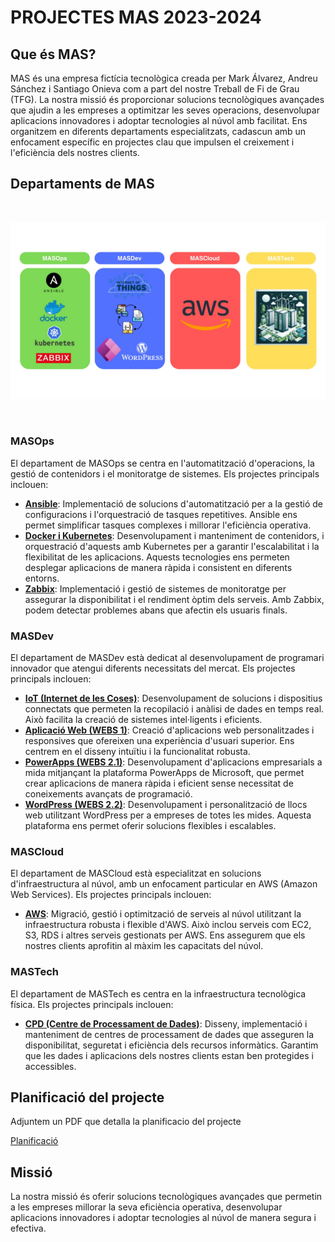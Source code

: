 # PROJECTES MAS 2023-2024

## Que és MAS?

MAS és una empresa fictícia tecnològica creada per Mark Álvarez, Andreu Sánchez i Santiago Onieva com a part del nostre Treball de Fi de Grau (TFG). La nostra missió és proporcionar solucions tecnològiques avançades que ajudin a les empreses a optimitzar les seves operacions, desenvolupar aplicacions innovadores i adoptar tecnologies al núvol amb facilitat. Ens organitzem en diferents departaments especialitzats, cadascun amb un enfocament específic en projectes clau que impulsen el creixement i l'eficiència dels nostres clients.

## Departaments de MAS

<br>

![departaments](.Images/departaments.jpeg)

<br>

### MASOps

El departament de MASOps se centra en l'automatització d'operacions, la gestió de contenidors i el monitoratge de sistemes. Els projectes principals inclouen:

- [**Ansible**](9--Ansible/README.md): Implementació de solucions d'automatització per a la gestió de configuracions i l'orquestració de tasques repetitives. Ansible ens permet simplificar tasques complexes i millorar l'eficiència operativa.
- [**Docker i Kubernetes**](8--Docker/README.md): Desenvolupament i manteniment de contenidors, i orquestració d'aquests amb Kubernetes per a garantir l'escalabilitat i la flexibilitat de les aplicacions. Aquests tecnologies ens permeten desplegar aplicacions de manera ràpida i consistent en diferents entorns.
- [**Zabbix**](5--Monitoritzacio-Zabbix/README.md): Implementació i gestió de sistemes de monitoratge per assegurar la disponibilitat i el rendiment òptim dels serveis. Amb Zabbix, podem detectar problemes abans que afectin els usuaris finals.

### MASDev

El departament de MASDev està dedicat al desenvolupament de programari innovador que atengui diferents necessitats del mercat. Els projectes principals inclouen:

- [**IoT (Internet de les Coses)**](7--IOT/README.md): Desenvolupament de solucions i dispositius connectats que permeten la recopilació i anàlisi de dades en temps real. Això facilita la creació de sistemes intel·ligents i eficients.
- [**Aplicació Web (WEBS 1)**](1--Webs1/README.md): Creació d'aplicacions web personalitzades i responsives que ofereixen una experiència d'usuari superior. Ens centrem en el disseny intuïtiu i la funcionalitat robusta.
- [**PowerApps (WEBS 2.1)**](3--Webs2-PowerApps/README.md): Desenvolupament d'aplicacions empresarials a mida mitjançant la plataforma PowerApps de Microsoft, que permet crear aplicacions de manera ràpida i eficient sense necessitat de coneixements avançats de programació.
- [**WordPress (WEBS 2.2)**](2--Webs2-WordPress/README.md): Desenvolupament i personalització de llocs web utilitzant WordPress per a empreses de totes les mides. Aquesta plataforma ens permet oferir solucions flexibles i escalables.

### MASCloud

El departament de MASCloud està especialitzat en solucions d'infraestructura al núvol, amb un enfocament particular en AWS (Amazon Web Services). Els projectes principals inclouen:

- [**AWS**](6--Cloud/README.md): Migració, gestió i optimització de serveis al núvol utilitzant la infraestructura robusta i flexible d'AWS. Això inclou serveis com EC2, S3, RDS i altres serveis gestionats per AWS. Ens assegurem que els nostres clients aprofitin al màxim les capacitats del núvol.

### MASTech
El departament de MASTech es centra en la infraestructura tecnològica física. Els projectes principals inclouen:

- [**CPD (Centre de Processament de Dades)**](4--CPD/README.md): Disseny, implementació i manteniment de centres de processament de dades que asseguren la disponibilitat, seguretat i eficiència dels recursos informàtics. Garantim que les dades i aplicacions dels nostres clients estan ben protegides i accessibles.

## Planificació del projecte

Adjuntem un PDF que detalla la planificacio del projecte

[Planificació](MAS_Project.pdf)

## Missió

La nostra missió és oferir solucions tecnològiques avançades que permetin a les empreses millorar la seva eficiència operativa, desenvolupar aplicacions innovadores i adoptar tecnologies al núvol de manera segura i efectiva.
